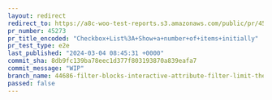 ```yaml
---
layout: redirect
redirect_to: https://a8c-woo-test-reports.s3.amazonaws.com/public/pr/45273/e2e/index.html
pr_number: 45273
pr_title_encoded: "Checkbox+List%3A+Show+a+number+of+items+initially"
pr_test_type: e2e
last_published: "2024-03-04 08:45:31 +0000"
commit_sha: 8db9fc139ba78eec1d377f803193870a839eafa7
commit_message: "WIP"
branch_name: 44686-filter-blocks-interactive-attribute-filter-limit-the-number-of-checkbox-lists-item-to-show-initially
passed: false
---
```

